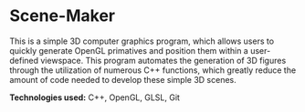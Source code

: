 # Scene-Maker

This is a simple 3D computer graphics program, which allows users to quickly generate OpenGL primatives and position them within a user-defined viewspace. 
This program automates the generation of 3D figures through the utilization of numerous C++ functions, which greatly reduce the amount of code needed to develop 
these simple 3D scenes.

**Technologies used:** C++, OpenGL, GLSL, Git
